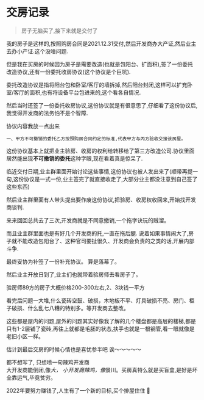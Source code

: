 # 交房记录  

>房子无脑买了,接下来就是交付了  

我的房子是这样的,按照购房合同是2021.12.31交付,然后开发商办大产证,然后业主去办小产证.这个没啥问题.  

但是我在买房的时候因为房子是需要改造(也就是包阳台、扩面积),签了一份委托改造协议,还有一份委托收房协议(这个协议是个巨坑).  

委托改造协议是指将阳台包和卧室/客厅的墙拆掉,然后阳台封闭,这样可以扩充卧室/客厅的面积,也有将设备平台包进来的,这个看各自情况.  

然后当时还签了一份委托收房协议,这份协议就是有很意思了,仔细看了这份协议后,我觉得开发商的法务怕不是个智障.

协议内容我放一点出来  

```
一、甲方不可撤销的委托乙方按照购房合同约定的标准,代表甲方与丙方验收交接该房屋。
```

这份协议基本上就把业主验房、收房的权利给转移给了第三方改造公司.协议里面居然能出现**不可撤销的委托**这种字眼,现在看着真是惊呆了.  

临近交付日期,业主群里面开始讨论这些事情,这份协议也被人发出来了(顺带再提一句,这份协议是一式一份,业主签完了就直接收走了,大部分业主都没注意到自己签了这些东西)  

然后业主群里面有人带头提出要作废这份协议,把验房、收房权收回来,开始找开发商谈判.  

来来回回总共去了三次,开发商就是不同意撤销,一个拖字诀玩的贼溜。  

而且业主群里面也是有好几个开发商的托,一直在拖后腿. 说着如果事情闹大了,房子就不能改造包阳台了、这种官司要扯很久、开发商会负责的之类的话,开展内部斗争.  

最终妥协为补签了一份补充协议。 算是落幕了。   


然后业主开放日到了,业主们也就带着验房师去看房子了。  

验房师89方的房子大概价格200-300左右,2、3块钱一平方  

看完后问题一大堆,什么瓷砖空鼓、破损，木地板不平、灯具破损不亮、房门、柜子破损、什么乱七八糟的特别多。等开发商去整改。


这些都是屋内的问题,屋外的问题其实好像我了解的几个楼盘都是高层的楼梯,都是只有1-2层铺了瓷砖,再往上就都是毛胚的状态,扶手也就是一根钢管,看一眼就像是老旧小区一样。  


估计到最后交房的时候心情也是喜忧参半吧 诶～～～～～  

都不想写了, 只想喷一句辣鸡开发商  
大开发商能倒闭,像*大， 小开发商辣鸡，像*景川。买房真特么就是买盲盒,是好是坏全靠运气,毕竟贫穷。  

2022年要努力赚钱了,人生有了一个新的目标,买个排屋住住 💪





